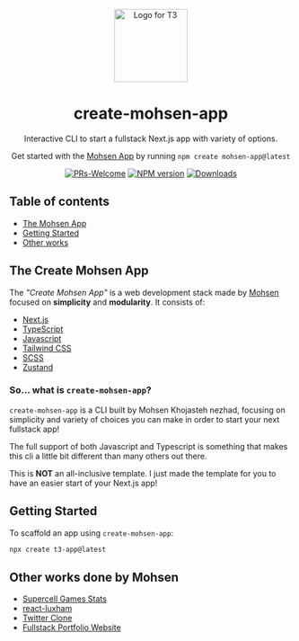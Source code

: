 <p align="center">
  <picture>
  <img src="https://res.cloudinary.com/donmohsen/image/upload/v1752432815/donmohsen.irLogo_vdlwjz.png" width="130" alt="Logo for T3">
</picture>
</p>

<h1 align="center">
  create-mohsen-app
</h1>

<p align="center">
  Interactive CLI to start a fullstack Next.js app with variety of options.
</p>

<p align="center">
  Get started with the <a rel="noopener noreferrer" target="_blank" href="https://init.tips">Mohsen App</a> by running <code>npm create mohsen-app@latest</code>
</p>

<div align="center">


[![PRs-Welcome][contribute-image]][contribute-url] 
 [![NPM version][npm-image]][npm-url]
[![Downloads][downloads-image]][npm-url]

</div>

## Table of contents

- <a href="#about">The Mohsen App</a>
- <a href="#getting-started">Getting Started</a>
- <a href="#other-works">Other works</a>

<h2 id="about">The Create Mohsen App</h2>

The _"Create Mohsen App"_ is a web development stack made by [Mohsen](https://donmohsen.ir) focused on **simplicity** and **modularity**. It consists of:

- [Next.js](https://nextjs.org)
- [TypeScript](https://typescriptlang.org)
- [Javascript](https://typescriptlang.org)
- [Tailwind CSS](https://tailwindcss.com)
- [SCSS](https://typescriptlang.org)
- [Zustand](https://typescriptlang.org)


### So... what is `create-mohsen-app`?

`create-mohsen-app` is a CLI built by Mohsen Khojasteh nezhad, focusing on simplicity and variety of choices you can make in order to start your next fullstack app! 

The full support of both Javascript and Typescript is something that makes this cli a little bit different than many others out there.

This is **NOT** an all-inclusive template. I just made the template for you to have an easier start of your Next.js app!

<h2 id="getting-started">Getting Started</h2>

To scaffold an app using `create-mohsen-app`:

```bash
npx create t3-app@latest
```

<h2 id="other-works">Other works done by Mohsen</h2>

- [Supercell Games Stats](https://clash-mohsen.vercel.app)
- [react-luxham](https://www.npmjs.com/package/react-luxham)
- [Twitter Clone](https://mohsen-twitter.vercel.app)
- [Fullstack Portfolio Website](https://donmohsen.ir)

[downloads-image]: https://img.shields.io/npm/dm/create-mohsen-app?color=364fc7&logoColor=364fc7
[npm-url]: https://www.npmjs.com/package/create-mohsen-app
[npm-image]: https://img.shields.io/npm/v/create-mohsen-app?color=0b7285&logoColor=0b7285
[contribute-url]: https://github.com/Donmohsen/create-mohsen-app
[contribute-image]: https://img.shields.io/badge/PRs-welcome-blue.svg
